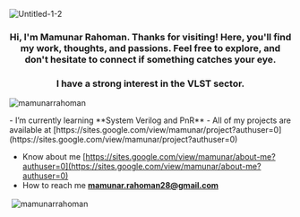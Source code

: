 ![Untitled-1-2](https://github.com/user-attachments/assets/92e0b7cb-3cc9-4151-a5b9-fb4a19ea4d90)
<h3 align="center">Hi, I'm Mamunar Rahoman. Thanks for visiting! Here, you'll find my work, thoughts, and passions. Feel free to explore, and don't hesitate to connect if something catches your eye.</h3>
<h3 align="center">I have a strong interest in the VLST sector.</h3>
<p align="left"> <img src="https://komarev.com/ghpvc/?username=mamunarrahoman&label=Profile%20views&color=0e75b6&style=flat" alt="mamunarrahoman" /> </p>
- I’m currently learning **System Verilog and PnR**
- All of my projects are available at [https://sites.google.com/view/mamunar/project?authuser=0](https://sites.google.com/view/mamunar/project?authuser=0)

- Know about me           [https://sites.google.com/view/mamunar/about-me?authuser=0](https://sites.google.com/view/mamunar/about-me?authuser=0)
- How to reach me                     **mamunar.rahoman28@gmail.com**
<p>&nbsp;<img align="center" src="https://github-readme-stats.vercel.app/api?username=mamunarrahoman&show_icons=true&locale=en" alt="mamunarrahoman" /></p>
